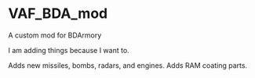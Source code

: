 # VAF_BDA_mod
A custom mod for BDArmory

I am adding things because I want to.

Adds new missiles, bombs, radars, and engines.
Adds RAM coating parts.
